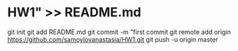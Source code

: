 # HW1" >> README.md
git init
git add README.md
git commit -m "first commit
git remote add origin https://github.com/samoylovanastasia/HW1.git
git push -u origin master

